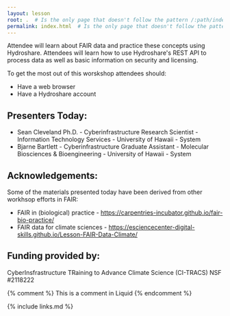 ```yaml
---
layout: lesson
root: .  # Is the only page that doesn't follow the pattern /:path/index.html
permalink: index.html  # Is the only page that doesn't follow the pattern /:path/index.html
---
```


Attendee will learn about FAIR data and practice these concepts using Hydroshare. Attendees will learn how to use Hydroshare's REST API to  process data as well as basic information on security and licensing.

To get the most out of this worskshop attendees should:

* Have a web browser
* Have a Hydroshare account

## Presenters Today:

* Sean Cleveland Ph.D. - Cyberinfrastructure Research Scientist - Information Technology Services - University of Hawaii - System
* Bjarne Bartlett - Cyberinfrastructure Graduate Assistant - Molecular Biosciences & Bioengineering - University of Hawaii - System


## Acknowledgements:

Some of the materials presented today have been derived from other workhsop efforts in FAIR:
* FAIR in (biological) practice  - https://carpentries-incubator.github.io/fair-bio-practice/
* FAIR data for climate sciences -  https://esciencecenter-digital-skills.github.io/Lesson-FAIR-Data-Climate/

## Funding provided by:

CyberInsfrastructure TRaining to Advance Climate Science (CI-TRACS) NSF #2118222


<!-- this is an html comment -->

{% comment %} This is a comment in Liquid {% endcomment %}


{% include links.md %}
